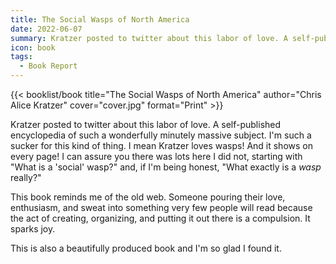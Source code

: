 ```yaml
---
title: The Social Wasps of North America
date: 2022-06-07
summary: Kratzer posted to twitter about this labor of love. A self-published encyclopedia of such a wonderfully minutely massive subject…
icon: book
tags:
  - Book Report
---
```


{{< booklist/book
title="The Social Wasps of North America"
author="Chris Alice Kratzer"
cover="cover.jpg"
format="Print" >}}

Kratzer posted to twitter about this labor of love. A self-published encyclopedia of such a wonderfully minutely massive subject. I'm such a sucker for this kind of thing. I mean Kratzer loves wasps! And it shows on every page! I can assure you there was lots here I did not, starting with "What is a 'social' wasp?" and, if I'm being honest, "What exactly is a *wasp* really?"

This book reminds me of the old web. Someone pouring their love, enthusiasm, and sweat into something very few people will read because the act of creating, organizing, and putting it out there is a compulsion. It sparks joy.

This is also a beautifully produced book and I'm so glad I found it. 